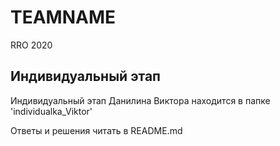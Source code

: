 # TEAMNAME
RRO 2020
## Индивидуальный этап
Индивидуальный этап Данилина Виктора находится в папке 'individualka_Viktor'

Ответы и решения читать в README.md
